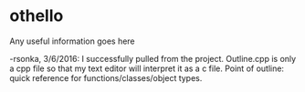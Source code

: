 # othello
Any useful information goes here

-rsonka, 3/6/2016: I successfully pulled from the project. 
Outline.cpp is only a cpp file so that my text editor will interpret it as a c file.
Point of outline: quick reference for functions/classes/object types.
